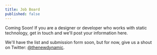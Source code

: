 ```yaml
---
title: Job Board
published: false
---
```

Coming Soon! If you are a designer or developer who works with static technology, get in touch and we'll post your information here.

We'll have the list and submission form soon, but for now, give us a shout on Twitter: [@thenewdynamic](https://twitter.com/thenewdynamic).
